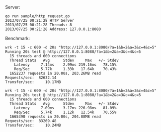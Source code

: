 Server:

	go run sample/http_request.go 
	2013/07/25 00:21:28 HTTP Server
	2013/07/25 00:21:28 Threads: 8
	2013/07/25 00:21:28 Address: 127.0.0.1:8080

Benchmark:

	wrk -t 15 -c 600 -d 20s "http://127.0.0.1:8080/?a=1&b=2&a=3&c=4&c=5"
	Running 20s test @ http://127.0.0.1:8080/?a=1&b=2&a=3&c=4&c=5
	  15 threads and 600 connections
	  Thread Stats   Avg      Stdev     Max   +/- Stdev
	    Latency     7.14ms    2.99ms 219.16ms   78.15%
	    Req/Sec     5.77k     1.33k   17.64k    70.43%
	  1652237 requests in 20.00s, 203.26MB read
	Requests/sec:  82632.14
	Transfer/sec:     10.17MB

	wrk -t 15 -c 600 -d 20s "http://127.0.0.1:8080/?a=1&b=2&a=3&c=4&c=5"
	Running 20s test @ http://127.0.0.1:8080/?a=1&b=2&a=3&c=4&c=5
	  15 threads and 600 connections
	  Thread Stats   Avg      Stdev     Max   +/- Stdev
	    Latency     7.09ms    3.17ms 226.98ms   81.09%
	    Req/Sec     5.74k     1.12k   12.54k    70.55%
	  1665390 requests in 20.00s, 204.88MB read
	Requests/sec:  83269.48
	Transfer/sec:     10.24MB